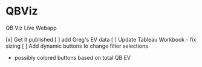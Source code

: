 # QBViz
QB Viz Live Webapp

[x] Get it published
[ ] add Greg's EV data
[ ] Update Tableau Workbook - fix sizing
[ ] Add dynamic buttons to change filter selections
  - possibly colored buttons based on total QB EV
